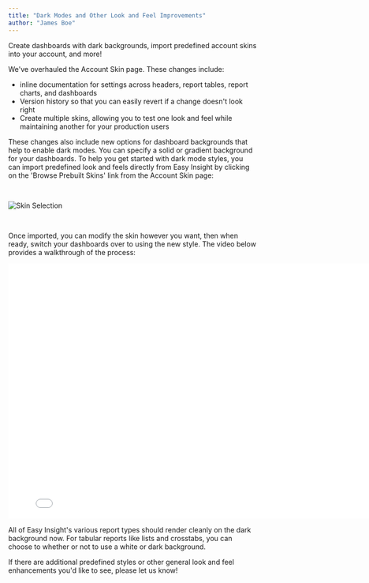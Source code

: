 ```yaml
---
title: "Dark Modes and Other Look and Feel Improvements"
author: "James Boe"
---
```


Create dashboards with dark backgrounds, import predefined account skins into your account, and more!<!--more-->

We've overhauled the Account Skin page. These changes include:

<ul>
<li>inline documentation for settings across headers, report tables, report charts, and dashboards</li>
<li>Version history so that you can easily revert if a change doesn't look right</li>
<li>Create multiple skins, allowing you to test one look and feel while maintaining another for your production users</li>
</ul>

These changes also include new options for dashboard backgrounds that help to enable dark modes. You can specify a solid or gradient background for your dashboards. To help you get started with dark mode styles, you can import predefined look and feels directly from Easy Insight by clicking on the 'Browse Prebuilt Skins' link from the Account Skin page:

<img style="max-width:1000px;margin-top:30px;margin-bottom:30px" src="https://blog.easy-insight.com/images/skin_selection.jpg" alt="Skin Selection" class="img img-responsive"/>
 
Once imported, you can modify the skin however you want, then when ready, switch your dashboards over to using the new style. The video below provides a walkthrough of the process:

<iframe width="800" height="517" src="//www.youtube.com/embed/A-wWMoQwbMw?modestbranding=1&rel=0&theme=light"
                                frameborder="0" allowfullscreen></iframe>

All of Easy Insight's various report types should render cleanly on the dark background now. For tabular reports like lists and crosstabs, you can choose to whether or not to use a white or dark background.

If there are additional predefined styles or other general look and feel enhancements you'd like to see, please let us know!